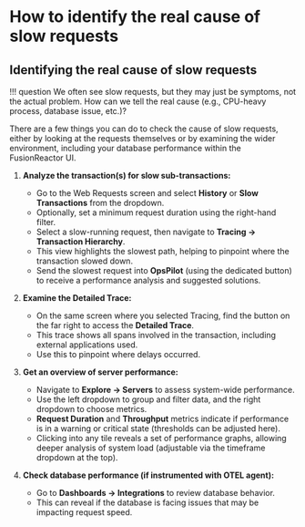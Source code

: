 # How to identify the real cause of slow requests



## Identifying the real cause of slow requests

!!! question
    We often see slow requests, but they may just be symptoms, not the actual problem. How can we tell the real cause (e.g., CPU-heavy process, database issue, etc.)?

There are a few things you can do to check the cause of slow requests, either by looking at the requests themselves or by examining the wider environment, including your database performance within the FusionReactor UI.

1. **Analyze the transaction(s) for slow sub-transactions:**  
    - Go to the Web Requests screen and select **History** or **Slow Transactions** from the dropdown.
    - Optionally, set a minimum request duration using the right-hand filter.
    - Select a slow-running request, then navigate to **Tracing -> Transaction Hierarchy**.
    - This view highlights the slowest path, helping to pinpoint where the transaction slowed down.
    - Send the slowest request into **OpsPilot** (using the dedicated button) to receive a performance analysis and suggested solutions.

2. **Examine the Detailed Trace:**  
    - On the same screen where you selected Tracing, find the button on the far right to access the **Detailed Trace**.
    - This trace shows all spans involved in the transaction, including external applications used.
    - Use this to pinpoint where delays occurred.

3. **Get an overview of server performance:**  
    - Navigate to **Explore -> Servers** to assess system-wide performance.
    - Use the left dropdown to group and filter data, and the right dropdown to choose metrics.
    - **Request Duration** and **Throughput** metrics indicate if performance is in a warning or critical state (thresholds can be adjusted here).
    - Clicking into any tile reveals a set of performance graphs, allowing deeper analysis of system load (adjustable via the timeframe dropdown at the top).

4. **Check database performance (if instrumented with OTEL agent):**  
    - Go to **Dashboards -> Integrations** to review database behavior.
    - This can reveal if the database is facing issues that may be impacting request speed.

